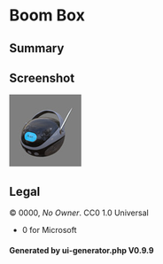 # Boom Box

## Summary

 

## Screenshot

![screenshot](screenshot/screenshot.jpg)

## Legal

&copy; 0000, _No Owner_. CC0 1.0 Universal

 - 0 for Microsoft

#### Generated by ui-generator.php V0.9.9